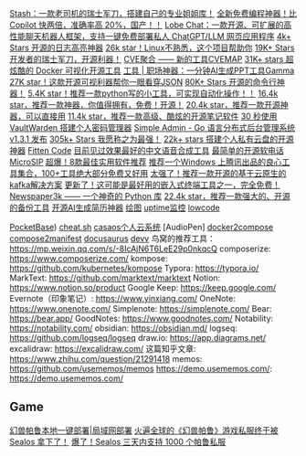 [Stash：一款老司机的瑞士军刀，搭建自己的专业姐姐库！](https://mp.weixin.qq.com/s/TZA08_sGd47MKys8ZStv7g)
[全新免费编程神器！比 Copilot 快两倍，准确率高 20%，国产！！](https://mp.weixin.qq.com/s/5fcla6d5-chNY_ioBpm7UA)
[Lobe Chat：一款开源、可扩展的高性能聊天机器人框架，支持一键免费部署私人 ChatGPT/LLM 网页应用程序](https://mp.weixin.qq.com/s/w9jyq-qznKAYy69r9pwikA)
[4k+ Stars 开源的日志高亮神器](https://mp.weixin.qq.com/s/Vl8w6VV3aXomJr4J9T7TYA)
[26k star！Linux不熟悉，这个项目帮助你](https://mp.weixin.qq.com/s/dqYFDKUAvA0Au1LqbIpZnA)
[19K+ Stars 开发者的瑞士军刀，开源利器！](https://mp.weixin.qq.com/s/AbLbxckQVoNTZR66wYNKGw)
[CVE聚合 —— 新的工具CVEMAP](https://mp.weixin.qq.com/s/KeELf7M2IH5Bqs8td2JQ6w)
[31K+ stars 超炫酷的 Docker 可视化开源工具](https://mp.weixin.qq.com/s/4F3cL_Jq0rmpKZUpqpR5yQ)
[工具 | 职场神器：一分钟AI生成PPT工具Gamma](https://mp.weixin.qq.com/s/JPLBdfehfeTEPg04OADvcw)
[27K star！这款开源可视利器帮你一眼看穿JSON](https://mp.weixin.qq.com/s/FWstpLK5upzEVia1nECsxQ)
[80K+ Stars 开源的命令行神器！](https://mp.weixin.qq.com/s/PEy6RKjm_qxQKU-vjZQQQQ)
[5.4K star！推荐一款python写的小工具，可实现自动化操作！！](https://mp.weixin.qq.com/s/DaN_698wcxx3uUldOH6TVQ)
[16.4k star，推荐一款神器，你值得拥有，免费！开源！](https://mp.weixin.qq.com/s/Uwmt9SNB5jmSzlQjYMof5w)
[20.4k star，推荐一款开源神器，可以直接用](https://mp.weixin.qq.com/s/dONaPDlTCkH844n613KSJg)
[11.4k star，推荐一款高级、酷炫的开源笔记软件](https://mp.weixin.qq.com/s/bvZDzSuD3c079Nyz4l-3Vg)
[30 秒使用 VaultWarden 搭建个人密码管理器](https://mp.weixin.qq.com/s/IMoUBL8s2kp0ChVRX5NO6A)
[Simple Admin - Go 语言分布式后台管理系统 v1.3.1 发布](https://mp.weixin.qq.com/s/B8ZpClRB8VbTOG1EqnsAVw)
[305k+ Stars 我愿称之为最强！](https://mp.weixin.qq.com/s/0KYlUUHVzM5iyXfSL31kFA)
[22k+ stars 搭建个人私有云盘的开源神器](https://mp.weixin.qq.com/s/CgVP3SESQEBns5E6gYOfOA)
[Fitten Code](https://mp.weixin.qq.com/s/5fcla6d5-chNY_ioBpm7UA)
[目前见过效果最好的中文语音合成工具](https://mp.weixin.qq.com/s/zwya03wn2jsTW5RYIh8m4Q)
[最简单的开源软电话MicroSIP](https://mp.weixin.qq.com/s/JpW6tM3AU8sP092lgpy3cw)
[超爆！8款最佳实用软件推荐](https://mp.weixin.qq.com/s/Stx1wVHfz1XbOhRYlZ9jIA)
[推荐一个Windows 上腾讯出品的良心工具集合，100+工具绝大部分免费又好用](https://mp.weixin.qq.com/s/atNgoDXgfIhDjoWNKd3bjw)
[太强了！推荐一款开源的基于云原生的kafka解决方案](https://mp.weixin.qq.com/s/F0CFnWC2p6wIoJgZonenag)
[更新了！这可能是最好用的嵌入式终端工具之一，完全免费！](https://github.com/kingToolbox/WindTerm)
[Newspaper3k —— 一个神奇的 Python 库](https://mp.weixin.qq.com/s/8x3LzCxCfJtBqDb_W7TUbA)
[22.4k star，推荐一款强大的、开源的备份工具](https://mp.weixin.qq.com/s/5JPkHR8Z8hKVMYECoBGb1g)
[开源AI生成简历神器](https://github.com/AmruthPillai/Reactive-Resume)
[绘图](https://github.com/mermaid-js/mermaid)
[uptime监控](https://mp.weixin.qq.com/s/ARiEOO5gByRxxhQ2nE0z2w)
[lowcode](https://github.com/alibaba/lowcode-engine)

[PocketBase](https://mp.weixin.qq.com/s/mlE9tbiQa1l2LPqY7vG7lQ))
[](https://github.com/Bowen7/regex-vis)
[cheat.sh](https://mp.weixin.qq.com/s/IfSISy0G7LegU6wMnfegEw)
[casaos个人云系统](https://mp.weixin.qq.com/s/hUqXjsiqVbXLNjRfwE1AuA)
[AudioPen]
[docker2compose](https://www.composerize.com/)
[compose2manifest](https://kompose.io/)
[docusaurus](https://docusaurus.io/)
[devv](https://devv.ai/)
鸟窝的推荐工具：https://mp.weixin.qq.com/s/-8IcAjN6T6LeE29p0nkqcQ
composerize: https://www.composerize.com/
kompose: https://github.com/kubernetes/kompose
Typora: https://typora.io/
MarkText: https://github.com/marktext/marktext
Notion: https://www.notion.so/product
Google Keep: https://keep.google.com/
Evernote（印象笔记）: https://www.yinxiang.com/
OneNote: https://www.onenote.com/
Simplenote: https://simplenote.com/
Bear: https://bear.app/
GoodNotes: https://www.goodnotes.com/
Notability: https://notability.com/
obsidian: https://obsidian.md/
logseq: https://github.com/logseq/logseq
draw.io: https://app.diagrams.net/
excalidraw: https://excalidraw.com/
这篇知乎文章: https://www.zhihu.com/question/21291418
memos: https://github.com/usememos/memos
https://demo.usememos.com/: https://demo.usememos.com/

## Game
[幻兽帕鲁本地一键部署|局域网部署](https://mp.weixin.qq.com/s/xAqtl0LhbjRqzuma3G4yfQ)
[火遍全球的《幻兽帕鲁》游戏私服终于被 Sealos 拿下了！](https://mp.weixin.qq.com/s/Org8pee_cxGkzOYsMFu6sA)
[爆了！Sealos 三天内支持 1000 个帕鲁私服](https://mp.weixin.qq.com/s/MIWlVcWwK7qG1HnME63xjA)


